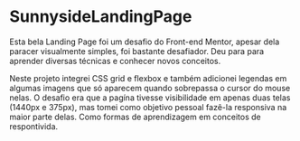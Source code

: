 # SunnysideLandingPage

Esta bela Landing Page
foi um desafio do Front-end Mentor, 
apesar dela paracer visualmente simples, foi bastante
desafiador. Deu para para aprender diversas técnicas
e conhecer novos conceitos.

Neste projeto integrei CSS grid e flexbox e também
adicionei legendas em algumas imagens que só aparecem
quando sobrepassa o cursor do mouse nelas. O desafio
era que a pagína tivesse visibilidade em apenas
duas telas (1440px e 375px), mas tomei como objetivo
pessoal fazê-la responsiva na maior parte delas.
Como formas de aprendizagem em conceitos de respontivida.
 

